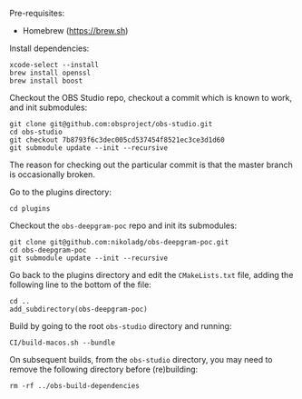 Pre-requisites:
* Homebrew (https://brew.sh)

Install dependencies:

```
xcode-select --install
brew install openssl
brew install boost
```

Checkout the OBS Studio repo, checkout a commit which is known to work, and init submodules:

```
git clone git@github.com:obsproject/obs-studio.git
cd obs-studio
git checkout 7b8793f6c3dec005cd537454f8521ec3ce3d1d60
git submodule update --init --recursive
```

The reason for checking out the particular commit is that the master branch is occasionally broken.

Go to the plugins directory:

```
cd plugins
```

Checkout the `obs-deepgram-poc` repo and init its submodules:

```
git clone git@github.com:nikoladg/obs-deepgram-poc.git
cd obs-deepgram-poc
git submodule update --init --recursive
```

Go back to the plugins directory and edit the `CMakeLists.txt` file,
adding the following line to the bottom of the file:

```
cd ..
add_subdirectory(obs-deepgram-poc)
```

Build by going to the root `obs-studio` directory and running:

```
CI/build-macos.sh --bundle
```

On subsequent builds, from the `obs-studio` directory,
you may need to remove the following directory before (re)building:

```
rm -rf ../obs-build-dependencies
```